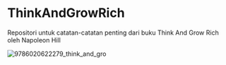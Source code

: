 # ThinkAndGrowRich
Repositori untuk catatan-catatan penting dari buku Think And Grow Rich oleh Napoleon Hill

![9786020622279_think_and_gro](https://user-images.githubusercontent.com/92961160/179363174-cb7e2162-d10f-4274-bdbe-eefefbc1c696.jpg)
